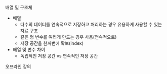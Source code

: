 배열 및 구조체
- 배열
	- 다수의 데이터를 연속적으로 저장하고 처리하는 경우 유용하게 사용할 수 있는 자료 구조
	- 같은 형 변수를 여러개 만드는 경우 사용(연속적으로)
	- 저장 공간을 한꺼번에 확보(index)
- 배열 및 변수 차이
	- 독립적인 저장 공간 vs 연속적인 저장 공간

오프라인 강의
